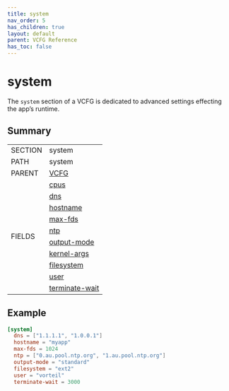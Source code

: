 ```yaml
---
title: system
nav_order: 5
has_children: true
layout: default
parent: VCFG Reference
has_toc: false
---
```


# system

The `system` section of a VCFG is dedicated to advanced settings effecting the app’s runtime.

## Summary

<table class="table summary">
  <tr>
    <td class="key-column">SECTION</td>
    <td>system</td>
  </tr>
  <tr>
    <td>PATH</td>
    <td>system</td>
  </tr>
  <tr>
    <td>PARENT</td>
    <td><a href="../">VCFG</a></td>
  </tr>
  <tr>
    <td rowspan="0">FIELDS</td>
    <td><a href="cpus">cpus</a></td>
  </tr>
  <tr>
    <td><a href="dns">dns</a></td>
  </tr>
  <tr>
    <td><a href="hostname">hostname</a></td>
  </tr>
  <tr>
    <td><a href="max-fds">max-fds</a></td>
  </tr>
  <tr>
    <td><a href="ntp">ntp</a></td>
  </tr>
  <tr>
    <td><a href="output-mode">output-mode</a></td>
  </tr>
  <tr>
    <td><a href="kernel-args">kernel-args</a></td>
  </tr>
  <tr>
    <td><a href="filesystem">filesystem</a></td>
  </tr>
  <tr>
    <td><a href="user">user</a></td>
  </tr>
  <tr>
    <td><a href="terminate-wait">terminate-wait</a></td>
  </tr>
</table>

## Example

```toml
[system]
  dns = ["1.1.1.1", "1.0.0.1"]
  hostname = "myapp"
  max-fds = 1024
  ntp = ["0.au.pool.ntp.org", "1.au.pool.ntp.org"]
  output-mode = "standard"
  filesystem = "ext2"
  user = "vorteil"
  terminate-wait = 3000
```